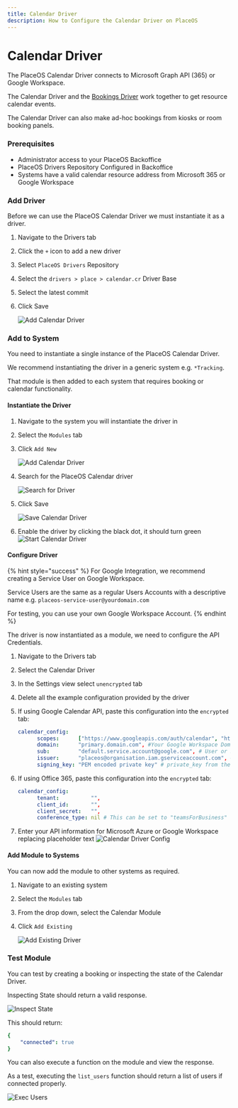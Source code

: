 ```yaml
---
title: Calendar Driver
description: How to Configure the Calendar Driver on PlaceOS
---
```


# Calendar Driver

The PlaceOS Calendar Driver connects to Microsoft Graph API (365) or Google Workspace.

The Calendar Driver and the [Bookings Driver](placeos-bookings.md) work together to get resource calendar events.

The Calendar Driver can also make ad-hoc bookings from kiosks or room booking panels.

### Prerequisites

* Administrator access to your PlaceOS Backoffice
* PlaceOS Drivers Repository Configured in Backoffice
* Systems have a valid calendar resource address from Microsoft 365 or Google Workspace

### Add Driver

Before we can use the PlaceOS Calendar Driver we must instantiate it as a driver.

1. Navigate to the Drivers tab
2. Click the `+` icon to add a new driver
3. Select `PlaceOS Drivers` Repository
4. Select the `drivers > place > calendar.cr` Driver Base
5. Select the latest commit
6.  Click Save

    &#x20;![Add Calendar Driver](assets/add-calendar-driver.png)

### Add to System

You need to instantiate a single instance of the PlaceOS Calendar Driver.

We recommend instantiating the driver in a generic system e.g. `*Tracking`.

That module is then added to each system that requires booking or calendar functionality.

#### Instantiate the Driver

1. Navigate to the system you will instantiate the driver in
2. Select the `Modules` tab
3.  Click `Add New`&#x20;

    ![Add Calendar Driver](assets/add-driver.png)
4.  Search for the PlaceOS Calendar driver&#x20;

    ![Search for Driver](assets/search-for-driver.png)
5.  Click Save&#x20;

    ![Save Calendar Driver](assets/save-cal-driver.png)
6. Enable the driver by clicking the black dot, it should turn green ![Start Calendar Driver](assets/driver-started.png)

#### Configure Driver

{% hint style="success" %}
For Google Integration, we recommend creating a Service User on Google Workspace.

Service Users are the same as a regular Users Accounts with a descriptive name e.g. `placeos-service-user@yourdomain.com`

For testing, you can use your own Google Workspace Account.
{% endhint %}

The driver is now instantiated as a module, we need to configure the API Credentials.

1. Navigate to the Drivers tab
2. Select the Calendar Driver
3. In the Settings view select `unencrypted` tab
4. Delete all the example configuration provided by the driver
5.  If using Google Calendar API, paste this configuration into the `encrypted` tab:

    ```yaml
    calendar_config:
          scopes:      ["https://www.googleapis.com/auth/calendar", "https://www.googleapis.com/auth/admin.directory.user.readonly"],
          domain:      "primary.domain.com", #Your Google Workspace Domain
          sub:         "default.service.account@google.com", # User or Service User Account
          issuer:      "placeos@organisation.iam.gserviceaccount.com", # client_id from the JSON
          signing_key: "PEM encoded private key" # private_key from the JSON
    ```
6.  If using Office 365, paste this configuration into the `encrypted` tab:

    ```yaml
    calendar_config:
          tenant:          "",
          client_id:       "",
          client_secret:   "",
          conference_type: nil # This can be set to "teamsForBusiness" to add a Teams link to EVERY created Event
    ```
7. Enter your API information for Microsoft Azure or Google Workspace replacing placeholder text ![Calendar Driver Config](assets/calendar-driver-config.png)

#### Add Module to Systems

You can now add the module to other systems as required.

1. Navigate to an existing system
2. Select the `Modules` tab
3. From the drop down, select the Calendar Module
4.  Click `Add Existing`&#x20;

    ![Add Existing Driver](assets/add-existing.png)

### Test Module

You can test by creating a booking or inspecting the state of the Calendar Driver.

Inspecting State should return a valid response.

![Inspect State](assets/inspect-state.png)

This should return:

```yaml
{
    "connected": true
}
```

You can also execute a function on the module and view the response.

As a test, executing the `list_users` function should return a list of users if connected properly.

![Exec Users](assets/exec-users.png)
